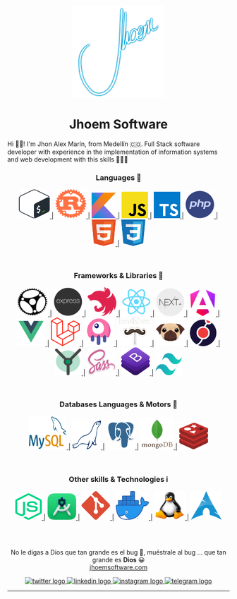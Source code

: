 <!--
<h3>Hi there 👋
**JhoemSoftware/JhoemSoftware** is a ✨ _special_ ✨ repository because its `README.md` (this file) appears on your GitHub profile.
Here are some ideas to get you started:
- 🔭 I’m currently working on ...
- 🌱 I’m currently learning ...
- 👯 I’m looking to collaborate on ...
- 🤔 I’m looking for help with ...
- 💬 Ask me about ...
- 📫 How to reach me: ...
- 😄 Pronouns: ...
- ⚡ Fun fact: ...
-->
<!-- <p align='center'>
	<img src="https://i.ibb.co/hcjmvZL/jhonem-Azul.png" width='43' height='42'>
</p> -->
<p align='center'>
	<img src="https://raw.githubusercontent.com/JhoemSoftware/JhoemSoftwareWebReact/master/public/jhoemAzul.webp" style="width: 210px;">
</p>

<h1 align='center'>Jhoem Software</h1>

Hi 👋🏼! I'm Jhon Alex Marín, from Medellín 🇨🇴. Full Stack software developer with experience in the implementation of information systems and web development with this skills 👨🏻‍💻

<h3 align='center'>Languages 📒</h3>
<p align='center'>
<!-- Bash -->
<a href='https://www.gnu.org/software/bash/bash.html'>
<img src="./images/bash.png" width='70' height='65'>
</a>
|
<!-- Rust -->
<a href='https://www.rust-lang.org/' target='_blank'>
    <img src="./images/rust.png" width='70' height='66'>
</a>
|
<!-- Kotlin -->
<a href='https://kotlinlang.org/' target='_blank'>
    <img src="./images/kotlin.png" width='55' height='58'>
</a>
|
<!-- JS -->
<a href='https://developer.mozilla.org/en/docs/Web/JavaScript'>
<img src="./images/js.png" width='60' height='60'>
</a>
|
<!-- TS -->
<a href='https://www.typescriptlang.org/' target='_blank'>
<img src="./images/ts.png" width='60' height='60'>
</a>
|
<!-- PHP -->
<a href='https://www.php.net/' target='_blank'>
    <img src="./images/php.png" width='65' height='62'>
</a>
|
<!-- HTML -->
<a href='https://developer.mozilla.org/en/docs/Web/HTML' target='_blank'>
    <img src="./images/html.png" width='55' height='60'>
</a>
|
<!-- CSS -->
<a href='https://developer.mozilla.org/en-US/docs/Web/CSS' target='_blank'>
    <img src="./images/css.png" width='55' height='60'>
</a>
</p>
<br>
<h3 align='center'>Frameworks & Libraries 🧰</h3>
<p align='center'>
<!-- Actix -->
<a href='https://actix.rs/' target='_blank'>
    <img src="./images/actix.png" width='70' height='65'>
</a>
|
<!-- Express -->
<a href='https://expressjs.com/' target='_blank'>
    <img src="./images/express.png" width='65' height='65'>
</a>
|
<!-- NestJS -->
<a href='https://nestjs.com/' target='_blank'>
    <img src="./images/nest.png" width='65' height='65'>
</a>
|
<!-- React -->
<a href='https://react.dev/' target='_blank'>
    <img src="./images/react.png" width='65' height='65'>
</a>
|
<!-- Next -->
<a href='https://nextjs.org/' target='_blank'>
    <img src="./images/next.png" width='63' height='63'>
</a>
|
<!-- Angular -->
<a href='https://angular.dev/' target='_blank'>
    <img src="./images/angular.png" width='60' height='60'>
</a>
|
<!-- Vue -->
<a href='https://vuejs.org/' target='_blank'>
    <img src="./images/vue.png" width='65' height='65'>
</a>
|
<!-- Laravel -->
<a href='https://laravel.com/' target='_blank'>
    <img src="./images/laravel.png" width='65' height='65'>
</a>
|
<!-- Livewire -->
<a href='https://livewire.laravel.com/' target='_blank'>
    <img src="./images/livewire.png" width='65' height='65'>
</a>
|
<!-- Handlebars -->
<a href='https://handlebarsjs.com/' target='_blank'>
    <img src="./images/handlebars.png" width='70' height='63'>
</a>
|
<!-- Pug -->
<a href='https://pugjs.org/api/getting-started.html' target='_blank'>
    <img src="./images/pug.png" width='65' height='65'>
</a>
|
<!-- Leptos -->
<a href='https://leptos.dev/' target='_blank'>
    <img src="./images/leptos.png" width='60' height='60'>
</a>
|
<!-- Yew -->
<a href='https://yew.rs/' target='_blank'>
    <img src="./images/yew.png" width='60' height='60'>
</a>
|
<!-- Sass -->
<a href='https://sass-lang.com/' target='_blank'>
    <img src="./images/sass.png" width='65' height='60'>
</a>
|
<!-- Bootstrap -->
<a href='https://getbootstrap.com/' target='_blank'>
    <img src="./images/bootstrap.png" width='65' height='63'>
</a>
|
<!-- Tailwind -->
<a href='https://tailwindcss.com/' target='_blank'>
    <img src="./images/tailwind.png" width='60' height='50'>
</a>
</p>
<br>
<h3 align='center'>Databases Languages & Motors 💾</h3>
<p align='center'>
<!-- Mysql -->
<a href='https://www.mysql.com/' target='_blank'>
    <img src="./images/mysql.png" width='85' height='75'>
</a>
|
<!-- MariaDB -->
<a href='https://mariadb.org/'>
    <img src="./images/maria.png" width='65' height='65'>
</a>
|
<!-- Postgres -->
<a href='https://www.postgresql.org/' target='_blank'>
    <img src="./images/pgsql.png" width='65' height='65'>
</a>
|
<!-- Mongo -->
<a href='https://www.mongodb.com/' target='_blank'>
    <img src="./images/mongo.png" width='75' height='70'>
</a>
|
<!-- Redis -->
<a href='https://redis.io/' target='_blank'>
    <img src="./images/redis.webp" width='65' height='60'>
</a>
</p>

<br>
<h3 align='center'>Other skills & Technologies ℹ️</h3>
<p align='center'>
<!-- Node -->
<a href='https://nodejs.org/' target='_blank'>
    <img src="./images/node.png" width='60' height='60'>
</a>
|
<!-- Android -->
<a href='https://nodejs.org/' target='_blank'>
    <img src="./images/android.png" width='65' height='60'>
</a>
|
<!-- GIT -->
<a href='https://git-scm.com/' target='_blank'>
    <img src="./images/git.png" width='65' height='65'>
</a>
|
<!-- Docker -->
<a href='https://www.docker.com/' target='_blank'>
    <img src="./images/docker.png" width='75' height='65'>
</a>
|
<!-- Docker -->
<a href='https://www.docker.com/' target='_blank'>
    <img src="./images/tux.png" width='70' height='65'>
</a>
|
<!-- Docker -->
<a href='https://www.docker.com/' target='_blank'>
    <img src="./images/arch.png" width='70' height='65'>
</a>
</p><br><br>
<!-- Jest --
<img src="./images/jest.png" width='40' height='42'>

<!-- Sql Server --
<img src="./images/sqlserver.png" width='40' height='38'>
<!-- Oracle --
<img src="./images/oracle.png" width='38' height='38'>
-->

<p align='center'>
    No le digas a Dios que tan grande es el bug 🐞, muéstrale al bug ... que tan grande es <b>Dios</b> 😀
    <br><a href="https://jhoemsoftware.netlify.app/" target="_blank" align='center'>jhoemsoftware.com</a>
</p>

<p align='center'>
    <a href="https://twitter.com/JhoemLive" target="_blank">
        <img src="https://img.shields.io/static/v1?message=Twitter&logo=twitter&label=&color=1DA1F2&logoColor=white&labelColor=&style=for-the-badge" height="35" alt="twitter logo"  />
    </a>
    <a href="https://www.linkedin.com/in/jhoemsoftware/" target="_blank">
        <img src="https://img.shields.io/static/v1?message=LinkedIn&logo=linkedin&label=&color=0077B5&logoColor=white&labelColor=&style=for-the-badge" height="35" alt="linkedin logo"  />
    </a>
    <a href="https://www.instagram.com/jhoem_soft/" target="_blank">
        <img src="https://img.shields.io/static/v1?message=Instagram&logo=instagram&label=&color=E4405F&logoColor=white&labelColor=&style=for-the-badge" height="35" alt="instagram logo"  />
    </a>
    <a href="https://t.me/JhoemSoft" target="_blank">
        <img src="https://img.shields.io/static/v1?message=Telegram&logo=telegram&label=&color=2CA5E0&logoColor=white&labelColor=&style=for-the-badge" height="35" alt="telegram logo"  />
    </a>
</p>
<hr>